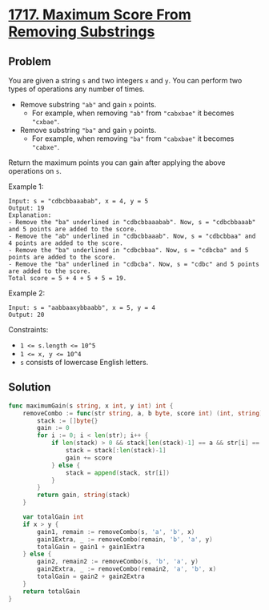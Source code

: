 # [1717. Maximum Score From Removing Substrings](https://leetcode.com/problems/maximum-score-from-removing-substrings/)

## Problem

You are given a string `s` and two integers `x` and `y`. You can perform two types of operations any number of times.

- Remove substring `"ab"` and gain `x` points.
    - For example, when removing `"ab"` from `"cabxbae"` it becomes `"cxbae"`.
- Remove substring `"ba"` and gain `y` points.
    - For example, when removing `"ba"` from `"cabxbae"` it becomes `"cabxe"`.

Return the maximum points you can gain after applying the above operations on `s`.


Example 1:

```
Input: s = "cdbcbbaaabab", x = 4, y = 5
Output: 19
Explanation:
- Remove the "ba" underlined in "cdbcbbaaabab". Now, s = "cdbcbbaaab" and 5 points are added to the score.
- Remove the "ab" underlined in "cdbcbbaaab". Now, s = "cdbcbbaa" and 4 points are added to the score.
- Remove the "ba" underlined in "cdbcbbaa". Now, s = "cdbcba" and 5 points are added to the score.
- Remove the "ba" underlined in "cdbcba". Now, s = "cdbc" and 5 points are added to the score.
Total score = 5 + 4 + 5 + 5 = 19.
```

Example 2:

```
Input: s = "aabbaaxybbaabb", x = 5, y = 4
Output: 20
``` 

Constraints:

- `1 <= s.length <= 10^5`
- `1 <= x, y <= 10^4`
- `s` consists of lowercase English letters.

## Solution

```go
func maximumGain(s string, x int, y int) int {
	removeCombo := func(str string, a, b byte, score int) (int, string) {
		stack := []byte{}
		gain := 0
		for i := 0; i < len(str); i++ {
			if len(stack) > 0 && stack[len(stack)-1] == a && str[i] == b {
				stack = stack[:len(stack)-1]
				gain += score
			} else {
				stack = append(stack, str[i])
			}
		}
		return gain, string(stack)
	}

	var totalGain int
	if x > y {
		gain1, remain := removeCombo(s, 'a', 'b', x)
		gain1Extra, _ := removeCombo(remain, 'b', 'a', y)
		totalGain = gain1 + gain1Extra
	} else {
		gain2, remain2 := removeCombo(s, 'b', 'a', y)
		gain2Extra, _ := removeCombo(remain2, 'a', 'b', x)
		totalGain = gain2 + gain2Extra
	}
	return totalGain
}
```